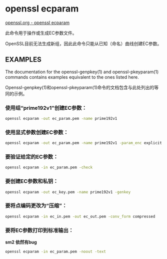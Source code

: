 
<!-- @import "[TOC]" {cmd="toc" depthFrom=1 depthTo=6 orderedList=false} -->

# openssl ecparam

[openssl.org - openssl ecparam](https://www.openssl.org/docs/man3.0/man1/openssl-ecparam.html)

此命令用于操作或生成EC参数文件。

OpenSSL目前无法生成新组，因此此命令只能从已知（命名）曲线创建EC参数。

## EXAMPLES

The documentation for the openssl-genpkey(1) and openssl-pkeyparam(1) commands contains examples equivalent to the ones listed here.

Openssl-genpkey(1)和openssl-pkeyparam(1)命令的文档包含与此处列出的等同的示例。

### 使用组“prime192v1”创建EC参数：

```bash
openssl ecparam -out ec_param.pem -name prime192v1
```

### 使用显式参数创建EC参数：

```bash
openssl ecparam -out ec_param.pem -name prime192v1 -param_enc explicit
```

### 要验证给定的EC参数：

```bash
openssl ecparam -in ec_param.pem -check
```

### 要创建EC参数和私钥：

```bash
openssl ecparam -out ec_key.pem -name prime192v1 -genkey
```

### 要将点编码更改为“压缩”：

```bash
openssl ecparam -in ec_in.pem -out ec_out.pem -conv_form compressed
```

### 要将EC参数打印到标准输出：
**sm2 依然有bug**

```bash
openssl ecparam -in ec_param.pem -noout -text
```

